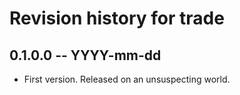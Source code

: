 # Revision history for trade

## 0.1.0.0 -- YYYY-mm-dd

* First version. Released on an unsuspecting world.

